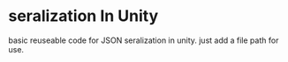 # seralization In Unity

basic reuseable code for JSON seralization in unity.
just add a file path for use.

